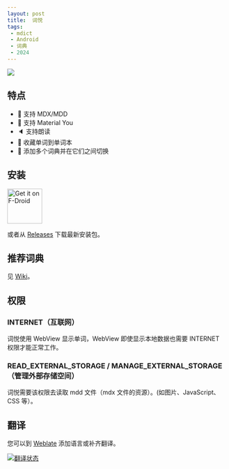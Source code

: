 ```yaml
---
layout: post
title:  词悦
tags:
 - mdict
 - Android
 - 词典
 - 2024
---
```

![](https://pic.superbed.cc/item/6703d20e991d0115dff81998.png)

## 特点

* 📄 支持 MDX/MDD
* 🎨 支持 Material You
* 🔈 支持朗读
* 🔖 收藏单词到单词本
* 📙 添加多个词典并在它们之间切换

## 安装

[<img src="https://fdroid.gitlab.io/artwork/badge/get-it-on.png"
     alt="Get it on F-Droid"
     height="80">](https://f-droid.org/packages/org.eu.mumulhl.ciyue/)

或者从 [Releases](https://github.com/mumu-lhl/Ciyue/releases/latest) 下载最新安装包。

## 推荐词典

见 [Wiki](https://github.com/mumu-lhl/Ciyue/wiki#recommended-dictionaries)。

## 权限

### INTERNET（互联网）

词悦使用 WebView 显示单词，WebView 即使显示本地数据也需要 INTERNET 权限才能正常工作。

### READ_EXTERNAL_STORAGE / MANAGE_EXTERNAL_STORAGE（管理外部存储空间）

词悦需要该权限去读取 mdd 文件（mdx 文件的资源）。(如图片、JavaScript、CSS 等）。

## 翻译

您可以到 [Weblate](https://hosted.weblate.org/engage/ciyue/) 添加语言或补齐翻译。

[![翻译状态](https://hosted.weblate.org/widget/ciyue/multi-auto.svg)](https://hosted.weblate.org/engage/ciyue/)